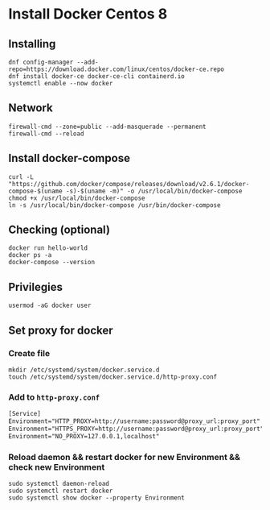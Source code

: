 # Install Docker Centos 8

## Installing
```console
dnf config-manager --add-repo=https://download.docker.com/linux/centos/docker-ce.repo
dnf install docker-ce docker-ce-cli containerd.io
systemctl enable --now docker
```

## Network
```console
firewall-cmd --zone=public --add-masquerade --permanent
firewall-cmd --reload
```

## Install docker-compose
```console
curl -L "https://github.com/docker/compose/releases/download/v2.6.1/docker-compose-$(uname -s)-$(uname -m)" -o /usr/local/bin/docker-compose
chmod +x /usr/local/bin/docker-compose
ln -s /usr/local/bin/docker-compose /usr/bin/docker-compose
```

## Checking (optional)
```console
docker run hello-world
docker ps -a
docker-compose --version
```

## Privilegies
```console
usermod -aG docker user
```

## Set proxy for docker

### Create file
```console
mkdir /etc/systemd/system/docker.service.d
touch /etc/systemd/system/docker.service.d/http-proxy.conf
```

### Add to `http-proxy.conf`
```txt
[Service]
Environment="HTTP_PROXY=http://username:password@proxy_url:proxy_port"
Environment="HTTPS_PROXY=http://username:password@proxy_url:proxy_port"
Environment="NO_PROXY=127.0.0.1,localhost"
```

### Reload daemon && restart docker for new Environment && check new Environment
```console
sudo systemctl daemon-reload
sudo systemctl restart docker
sudo systemctl show docker --property Environment
```
